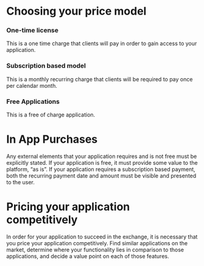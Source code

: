 # Choosing your price model
### One-time license
This is a one time charge that clients will pay in order to gain access to your application.

### Subscription based model
This is a monthly recurring charge that clients will be required to pay once per calendar month.

### Free Applications
This is a free of charge application. 

# In App Purchases
Any external elements that your application requires and is not free must be explicitly stated. If your application is free, it must provide some value to the platform, “as is”. If your application requires a subscription based payment, both the recurring payment date and amount must be visible and presented to the user.

# Pricing your application competitively
In order for your application to succeed in the exchange, it is necessary that you price your application competitively. Find similar applications on the market, determine where your functionality lies in comparison to those applications, and decide a value point on each of those features. 
